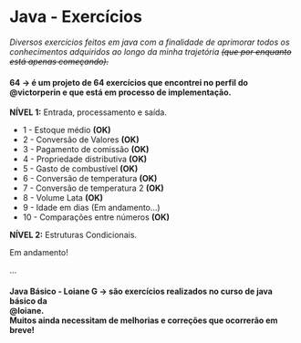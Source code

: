 # Java - Exercícios

*Diversos exercícios feitos em java com a finalidade de aprimorar todos os conhecimentos adquiridos ao longo da minha trajetória ~~(que por enquanto está apenas começando).~~*

<h4>64 -> é um projeto de 64 exercícios que encontrei no perfil do <b>@victorperin</b> e que está em processo de implementação.</h4>

**NÍVEL 1:**
Entrada, processamento e saída. 
<ul>
<li>1  -  Estoque médio              <b>(OK)</b></li>
<li>2  -  Conversão de Valores       <b>(OK)</b></li>
<li>3  -  Pagamento de comissão      <b>(OK)</b></li>
<li>4  -  Propriedade distributiva   <b>(OK)</b></li>
<li>5  -  Gasto de combustível       <b>(OK)</b></li>
<li>6  -  Conversão de temperatura   <b>(OK)</b></li>
<li>7  -  Conversão de temperatura 2  <b>(OK)</b></li>
<li>8  -  Volume Lata                <b>(OK)</b></li>
<li>9  -  Idade em dias (Em andamento...)</li>
<li>10 -  Comparações entre números  <b>(OK)</b></li>
</ul>

**NÍVEL 2:**
Estruturas Condicionais.

Em andamento!

...

<h4>Java Básico - Loiane G -> são exercícios realizados no curso de java básico da <br>@loiane.</br> Muitos ainda necessitam de melhorias e correções que ocorrerão em breve!</h4>
